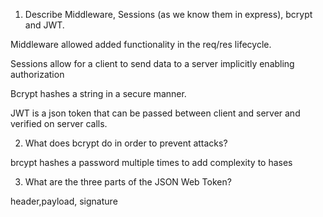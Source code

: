 <!-- Answers to the Short Answer Essay Questions go here -->

1.  Describe Middleware, Sessions (as we know them in express), bcrypt and JWT.
 
 Middleware allowed added functionality in the req/res lifecycle.

 Sessions allow for a client to send data to a server implicitly enabling authorization

 Bcrypt hashes a string in a secure manner.

 JWT is a json token that can be passed between client and server and verified on server calls.


2.  What does bcrypt do in order to prevent attacks?

brcypt hashes a password multiple times to add complexity to hases

3.  What are the three parts of the JSON Web Token?

header,payload, signature
